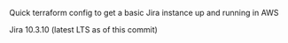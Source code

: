 Quick terraform config to get a basic Jira instance up and running in AWS

Jira 10.3.10 (latest LTS as of this commit)
